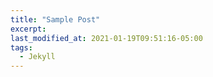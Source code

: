 ```yaml
---
title: "Sample Post"
excerpt:
last_modified_at: 2021-01-19T09:51:16-05:00
tags: 
  - Jekyll
---
```


